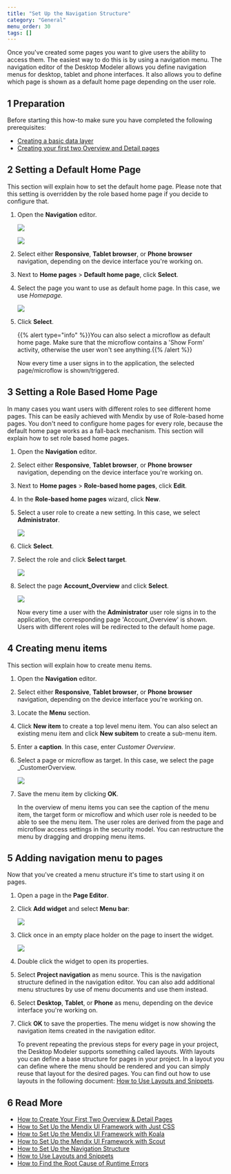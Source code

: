 ```yaml
---
title: "Set Up the Navigation Structure"
category: "General"
menu_order: 30
tags: []
---
```

Once you've created some pages you want to give users the ability to access them. The easiest way to do this is by using a navigation menu. The navigation editor of the Desktop Modeler allows you define navigation menus for desktop, tablet and phone interfaces. It also allows you to define which page is shown as a default home page depending on the user role.

## 1 Preparation

Before starting this how-to make sure you have completed the following prerequisites:

*   [Creating a basic data layer](../data-models/create-a-basic-data-layer)
*   [Creating your first two Overview and Detail pages](create-your-first-two-overview-and-detail-pages)

## 2 Setting a Default Home Page

This section will explain how to set the default home page. Please note that this setting is overridden by the role based home page if you decide to configure that.

1.  Open the **Navigation** editor.

    ![](attachments/18448703/18581313.png)

    ![](attachments/18448703/18581311.png)

2.  Select either **Responsive**, **Tablet browser**, or **Phone browser** navigation, depending on the device interface you're working on.
3.  Next to **Home pages** > **Default home page**, click **Select**.
4.  Select the page you want to use as default home page. In this case, we use _Homepage._

    ![](attachments/18448703/18581309.png)

5.  Click **Select**.

    {{% alert type="info" %}}You can also select a microflow as default home page. Make sure that the microflow contains a 'Show Form' activity, otherwise the user won't see anything.{{% /alert %}}

    Now every time a user signs in to the application, the selected page/microflow is shown/triggered.

## <a name="Setupthenavigationstructure-Settherolebasedhomepage" rel="nofollow"></a>3 Setting a Role Based Home Page

In many cases you want users with different roles to see different home pages. This can be easily achieved with Mendix by use of Role-based home pages. You don't need to configure home pages for every role, because the default home page works as a fall-back mechanism. This section will explain how to set role based home pages.

1.  Open the **Navigation** editor.
2.  Select either **Responsive**, **Tablet browser**, or **Phone browser** navigation, depending on the device interface you're working on.
3.  Next to **Home pages** > **Role-based home pages**, click **Edit**.
4.  In the **Role-based home pages** wizard, click **New**.
5.  Select a user role to create a new setting. In this case, we select **Administrator**.

    ![](attachments/18448703/18581306.png)

6.  Click **Select**.
7.  Select the role and click **Select target**.

    ![](attachments/18448703/18581305.png)

8.  Select the page **Account_Overview** and click **Select**.

    ![](attachments/18448703/18581304.png)

    Now every time a user with the **Administrator** user role signs in to the application, the corresponding page 'Account_Overview' is shown. Users with different roles will be redirected to the default home page.

## <a name="Setupthenavigationstructure-Createmenuitems" rel="nofollow"></a>4 Creating menu items

This section will explain how to create menu items.

1.  Open the **Navigation** editor.
2.  Select either **Responsive**, **Tablet browser**, or **Phone browser** navigation, depending on the device interface you're working on.
3.  Locate the **Menu** section.
4.  Click **New item** to create a top level menu item. You can also select an existing menu item and click **New subitem** to create a sub-menu item.
5.  Enter a **caption**. In this case, enter _Customer Overview_.
6.  Select a page or microflow as target. In this case, we select the page _CustomerOverview.

    ![](attachments/18448703/18581302.png)

7.  Save the menu item by clicking **OK**.

    In the overview of menu items you can see the caption of the menu item, the target form or microflow and which user role is needed to be able to see the menu item. The user roles are derived from the page and microflow access settings in the security model. You can restructure the menu by dragging and dropping menu items.

## <a name="Setupthenavigationstructure-Addnavigationmenutopages" rel="nofollow"></a>5 Adding navigation menu to pages

Now that you've created a menu structure it's time to start using it on pages.

1.  Open a page in the **Page Editor**.
2.  Click **Add widget** and select **Menu bar**:

    ![](attachments/18448703/18581316.png)

3.  Click once in an empty place holder on the page to insert the widget.

    ![](attachments/18448703/18581315.png)

4.  Double click the widget to open its properties.
5.  Select **Project navigation** as menu source. This is the navigation structure defined in the navigation editor. You can also add additional menu structures by use of menu documents and use them instead.
6.  Select **Desktop**, **Tablet**, or **Phone** as menu, depending on the device interface you're working on.
7.  Click **OK** to save the properties. The menu widget is now showing the navigation items created in the navigation editor.

    To prevent repeating the previous steps for every page in your project, the Desktop Modeler supports something called layouts. With layouts you can define a base structure for pages in your project. In a layout you can define where the menu should be rendered and you can simply reuse that layout for the desired pages. You can find out how to use layouts in the following document: [How to Use Layouts and Snippets](layouts-and-snippets).

## 6 Read More

* [How to Create Your First Two Overview & Detail Pages](create-your-first-two-overview-and-detail-pages)
* [How to Set Up the Mendix UI Framework with Just CSS](setup-mendix-ui-framework-with-just-css)
* [How to Set Up the Mendix UI Framework with Koala](setup-mendix-ui-framework-with-koala)
* [How to Set Up the Mendix UI Framework with Scout](setup-mendix-ui-framework-with-scout)
* [How to Set Up the Navigation Structure](setting-up-the-navigation-structure)
* [How to Use Layouts and Snippets](layouts-and-snippets)
* [How to Find the Root Cause of Runtime Errors](../monitoring-troubleshooting/finding-the-root-cause-of-runtime-errors)
